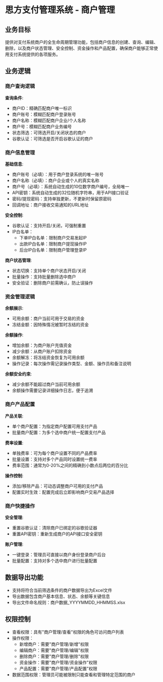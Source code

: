 # 思方支付管理系统 - 商户管理

## 业务目标

提供对支付系统商户的全生命周期管理功能，包括商户信息的创建、查询、编辑、删除，以及商户状态管理、安全控制、资金操作和产品配置，确保商户能够正常使用支付系统提供的各项服务。

## 业务逻辑

### 商户查询逻辑

**查询条件**:
- 商户ID：精确匹配商户唯一标识
- 商户账号：模糊匹配商户登录账号
- 商户名称：模糊匹配商户企业/个人名称
- 商户号：模糊匹配商户业务编号
- 状态筛选：可筛选开启/关闭状态的商户
- 谷歌认证：可筛选是否开启谷歌认证的商户

### 商户信息管理

**基础信息**:
- 商户账号（必填）：用于商户登录系统的唯一账号
- 商户名称（必填）：商户企业或个人的真实名称
- 商户号（必填）：系统自动生成的10位数字商户编号，全局唯一
- API密钥：系统自动生成的32位随机字符串，用于API接口验证
- 密码/提现密码：支持单独更新，不更新时保留原密码
- 回调地址：商户接收交易通知的URL地址

**安全控制**:
- 谷歌认证：支持开启/关闭，可强制重置
- IP白名单：
  - 下单IP白名单：限制商户交易发起IP
  - 出款IP白名单：限制商户提现操作IP
  - 后台IP白名单：限制商户管理登录IP

**商户状态管理**:
- 状态切换：支持单个商户状态开启/关闭
- 批量操作：支持批量删除选中商户
- 安全验证：删除商户前需确认，防止误操作

### 资金管理逻辑

**余额展示**:
- 可用余额：商户当前可用于交易的资金
- 冻结金额：因特殊情况被暂时冻结的资金

**余额操作**:
- 增加余额：为商户账户充值资金
- 减少余额：从商户账户扣除资金
- 余额解冻：将冻结资金恢复为可用余额
- 操作记录：每次操作需记录操作类型、金额、操作员和备注说明

**余额安全约束**:
- 减少余额不能超过商户当前可用余额
- 余额操作需要记录详细操作日志，便于追溯

### 商户产品配置

**产品关联**:
- 单个商户配置：为指定商户配置可用支付产品
- 批量商户配置：为多个选中商户统一配置支付产品

**费率设置**:
- 单独费率：可为每个商户设置不同的产品费率
- 批量设置：支持对多个产品同时设置统一费率
- 费率范围：通常为0-20%之间的精确到小数点后两位的百分比

**操作控制**:
- 添加/移除产品：可动态调整商户可用的支付产品
- 配置实时生效：配置完成后立即影响商户交易产品选择

### 商户快捷操作

**安全管理**:
- 重置谷歌认证：清除商户已绑定的谷歌验证器
- 重置API密钥：重新生成商户的API接口安全密钥

**账户管理**:
- 一键登录：管理员可直接以商户身份登录商户后台
- 批量配置：支持对多个选中商户进行批量配置

## 数据导出功能

- 支持将符合当前筛选条件的商户数据导出为Excel文件
- 导出数据包含商户基本信息、状态、余额等关键信息
- 导出文件命名规则：商户数据_YYYYMMDD_HHMMSS.xlsx

## 权限控制

- 查看权限：具有"商户管理/查看"权限的角色可访问商户列表
- 操作权限：
  - 新增商户：需要"商户管理/新增"权限
  - 编辑商户：需要"商户管理/编辑"权限
  - 删除商户：需要"商户管理/删除"权限
  - 资金操作：需要"商户管理/资金操作"权限
  - 产品配置：需要"商户管理/产品配置"权限
- 数据范围权限：管理员可能被限制只能查看和管理特定范围的商户 